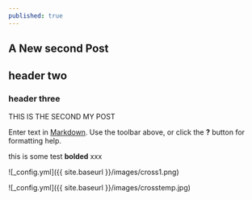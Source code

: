 ```yaml
---
published: true
---
```






## A New second  Post

## header two

### header three


THIS IS THE SECOND MY POST

Enter text in [Markdown](http://daringfireball.net/projects/markdown/). Use the toolbar above, or click the **?** button for formatting help.

this is some test ****bolded**** xxx

![_config.yml]({{ site.baseurl }}/images/cross1.png)

![_config.yml]({{ site.baseurl }}/images/crosstemp.jpg)
